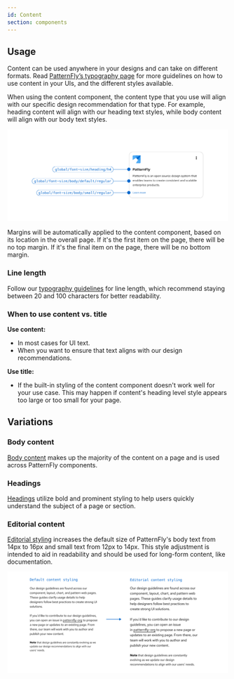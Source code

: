 ```yaml
---
id: Content
section: components
---
```


## Usage

Content can be used anywhere in your designs and can take on different formats. Read [PatternFly’s typography page](/foundations-and-styles/typography) for more guidelines on how to use content in your UIs, and the different styles available.

When using the content component, the content type that you use will align with our specific design recommendation for that type. For example, heading content will align with our heading text styles, while body content will align with our body text styles. 

![Different text tokens within a card component.](./img/content-types.png)

Margins will be automatically applied to the content component, based on its location in the overall page. If it's the first item on the page, there will be no top margin. If it's the final item on the page, there will be no bottom margin.

### Line length 

Follow our [typography guidelines](/foundations-and-styles/typography/typography#line-length) for line length, which recommend staying between 20 and 100 characters for better readability. 

### When to use content vs. title

**Use content:** 
- In most cases for UI text. 
- When you want to ensure that text aligns with our design recommendations. 

**Use title:** 
- If the built-in styling of the content component doesn't work well for your use case. This may happen if content's heading level style appears too large or too small for your page.

## Variations 

### Body content

[Body content](/foundations-and-styles/typography#body-text) makes up the majority of the content on a page and is used across PatternFly components.

### Headings 

[Headings](/foundations-and-styles/typography#headings) utilize bold and prominent styling to help users quickly understand the subject of a page or section. 

### Editorial content 

[Editorial styling](/components/content#editorial-content) increases the default size of PatternFly's body text from 14px to 16px and small text from 12px to 14px. This style adjustment is intended to aid in readability and should be used for long-form content, like documentation. 

![Size difference between default and editorial styles.](./img/editorial-content.png)
